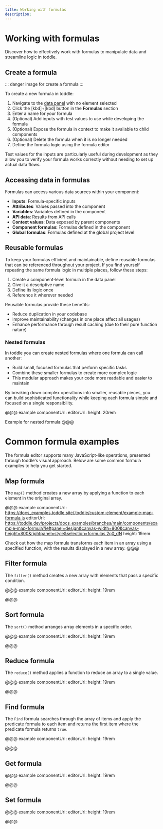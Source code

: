 ```yaml
---
title: Working with formulas
description:
---
```


# Working with formulas
Discover how to effectively work with formulas to manipulate data and streamline logic in toddle.

## Create a formula 
::: danger
image for create a formula
:::

To create a new formula in toddle:
1. Navigate to the [data panel](/the-editor/data-panel) with no element selected
2. Click the [kbd]+[kbd] button in the **Formulas** section
3. Enter a name for your formula
4. (Optional) Add inputs with test values to use while developing the formula
5. (Optional) Expose the formula in context to make it available to child components
6. (Optional) Delete the formula when it is no longer needed
7. Define the formula logic using the formula editor

Test values for the inputs are particularly useful during development as they allow you to verify your formula works correctly without needing to set up actual data flows.

## Accessing data in formulas
Formulas can access various data sources within your component:
- **Inputs**: Formula-specific inputs
- **Attributes**: Values passed into the component
- **Variables**: Variables defined in the component
- **API data**: Results from API calls
- **Context values**: Data exposed by parent components
- **Component formulas**: Formulas defined in the component
- **Global formulas**: Formulas defined at the global project level

## Reusable formulas
To keep your formulas efficient and maintainable, define reusable formulas that can be referenced throughout your project. If you find yourself repeating the same formula logic in multiple places, follow these steps:
1. Create a component-level formula in the data panel
2. Give it a descriptive name
3. Define its logic once
4. Reference it wherever needed

Reusable formulas provide these benefits:
- Reduce duplication in your codebase
- Improve maintainability (changes in one place affect all usages)
- Enhance performance through result caching (due to their pure function nature)

### Nested formulas
In toddle you can create nested formulas where one formula can call another:
- Build small, focused formulas that perform specific tasks
- Combine these smaller formulas to create more complex logic
- This modular approach makes your code more readable and easier to maintain

By breaking down complex operations into smaller, reusable pieces, you can build sophisticated functionality while keeping each formula simple and focused on a single responsibility.

@@@ example
componentUrl: 
editorUrl: 
height: 20rem

Example for nested formula
@@@

# Common formula examples
The formula editor supports many JavaScript-like operations, presented through toddle's visual approach. Below are some common formula examples to help you get started.

## Map formula
The `map()` method creates a new array by applying a function to each element in the original array.

@@@ example
componentUrl: https://docs_examples.toddle.site/.toddle/custom-element/example-map-formula.js
editorUrl: https://toddle.dev/projects/docs_examples/branches/main/components/example-map-formula?leftpanel=design&canvas-width=800&canvas-height=800&rightpanel=style&selection=formulas.2q0_dN
height: 19rem

Check out how the map formula transforms each item in an array using a specified function, with the results displayed in a new array.
@@@

## Filter formula
The `filter()` method creates a new array with elements that pass a specific condition.

@@@ example
componentUrl: 
editorUrl: 
height: 19rem


@@@

## Sort formula
The `sort()` method arranges array elements in a specific order.

@@@ example
componentUrl: 
editorUrl: 
height: 19rem


@@@

## Reduce formula
The `reduce()` method applies a function to reduce an array to a single value.

@@@ example
componentUrl: 
editorUrl: 
height: 19rem


@@@

## Find formula
The `Find` formula searches through the array of items and apply the predicate formula to each item and returns the first item where the predicate formula returns `true`.

@@@ example
componentUrl: 
editorUrl: 
height: 19rem


@@@

## Get formula

@@@ example
componentUrl: 
editorUrl: 
height: 19rem


@@@

## Set formula

@@@ example
componentUrl: 
editorUrl: 
height: 19rem


@@@

